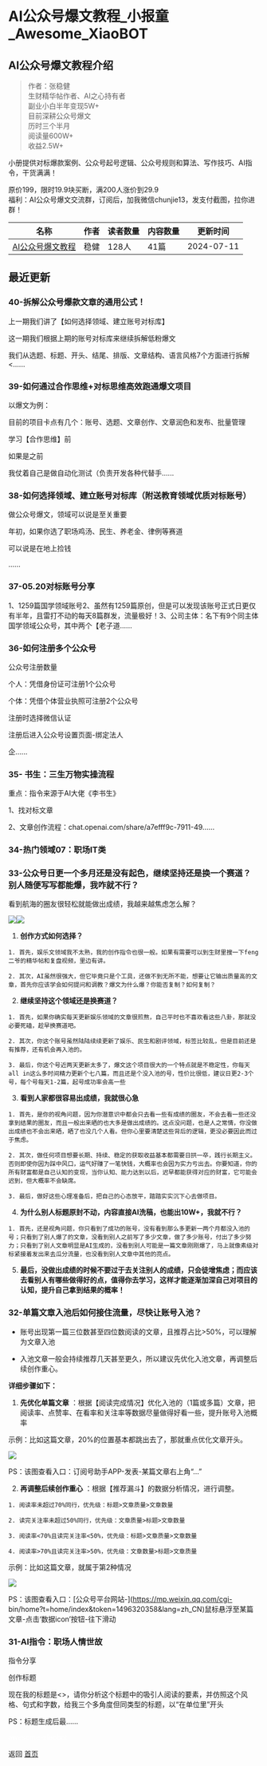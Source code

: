 # AI公众号爆文教程_小报童_Awesome_XiaoBOT

## AI公众号爆文教程介绍
> 作者：张稳健    
生财精华帖作者、AI之心持有者    
副业小白半年变现5W+    
目前深耕公众号爆文    
历时三个半月    
阅读量600W+    
收益2.5W+    
    
小册提供对标爆款案例、公众号起号逻辑、公众号规则和算法、写作技巧、AI指令，干货满满！    
    
原价199，限时19.9块买断，满200人涨价到29.9    
福利：AI公众号爆文交流群，订阅后，加我微信chunjie13，发支付截图，拉你进群！  
  


|名称|作者|读者数量|内容数量|更新时间|
|---|---|---|---|---|
|[AI公众号爆文教程](https://xiaobot.net/p/zt989799?refer=0b133df9-27dc-423b-8101-639049001c13)|稳健|128人|41篇|2024-07-11|

## 最近更新
### 40-拆解公众号爆款文章的通用公式！

上一期我们讲了【如何选择领域、建立账号对标库】

这一期我们根据上期的账号对标库来继续拆解低粉爆文

我们从选题、标题、开头、结尾、排版、文章结构、语言风格7个方面进行拆解<......

### 39-如何通过合作思维+对标思维高效跑通爆文项目

以爆文为例：

目前的项目卡点有几个：账号、选题、文章创作、文章润色和发布、批量管理

学习【合作思维】前

如果是之前

我仗着自己是做自动化测试（负责开发各种代替手......

### 38-如何选择领域、建立账号对标库（附送教育领域优质对标账号）

做公众号爆文，领域可以说是至关重要

年初，如果你选了职场鸡汤、民生、养老金、律例等赛道

可以说是在地上捡钱

......

### 37-05.20对标账号分享

1、1259篇国学领域账号2、虽然有1259篇原创，但是可以发现该账号正式日更仅有半年，且雷打不动的每天8篇群发，流量极好！3、公司主体：名下有9个同主体国学领域公众号，其中两个【老子道......

### 36-如何注册多个公众号

公众号注册数量

个人：凭借身份证可注册1个公众号

个体：凭借个体营业执照可注册2个公众号

注册时选择微信认证

注册后进入公众号设置页面-绑定法人

企......

### 35- 书生：三生万物实操流程

重点：指令来源于AI大佬《李书生》

1、找对标文章

2、文章创作流程：chat.openai.com/share/a7efff9c-7911-49......

### 34-热门领域07：职场IT类

### 33-公众号日更一个多月还是没有起色，继续坚持还是换一个赛道？ 别人随便写写都能爆，我咋就不行？
看到航海的圈友很轻松就能做出成绩，我越来越焦虑怎么解？

![](https://static.xiaobot.net/file/2024-03-28/306156/f72244738ca62c6f4ca5a903fdfa2bdf.png)![](https://static.xiaobot.net/file/2024-03-28/306156/1a39738f74c5e618dee1cb85800081e8.png)

  1. **创作方式如何选择？**

    1. 首先，娱乐文领域我不太熟，我的创作指令也很一般。如果有需要可以到生财里搜一下feng二爷的精华帖和复盘视频，里边有讲。

    2. 其次，AI虽然很强大，但它毕竟只是个工具，还做不到无所不能，想要让它输出质量高的文章，首先你应该学会如何提问和调教？爆文为什么爆？你能否复制？如何复制？

  2. **继续坚持这个领域还是换赛道？**

    1. 首先，如果你确实每天更新娱乐领域的文章很煎熬，自己平时也不喜欢看这些八卦，那就没必要死磕，趁早换赛道吧。

    2. 其次，你这个账号虽然陆陆续续更新了娱乐、民生和剧评领域，标签比较乱，但是目前还是有推荐，还有机会再入池的。

    3. 最后，你这个号近两天更新太多了，爆文这个项目很大的一个特点就是不稳定性，你每天all in这么多时间精力更新个七八篇，而且还是个没入池的号，性价比很低，建议日更2-3个号，每个号每天1-2篇，起号成功率会高一些

  3. **看到人家都很容易出成绩，我就很心急**

    1. 首先，是你的视角问题，因为你潜意识中都会只去看一些有成绩的圈友，不会去看一些还没拿到结果的圈友，而且一般出来晒的也大多是做出成绩的。这点没问题，也是人之常情，你没做出成绩也不会出来晒，晒了也没几个人看。但你心里要清楚这些背后的逻辑，更没必要因此而过于焦虑。

    2. 其次，做任何项目想要长期、持续、稳定的获取收益基本都需要日拱一卒，践行长期主义。否则即使你因为踩中风口，运气好赚了一笔快钱，大概率也会因为实力亏出去。你要知道，你的所有财富都是自己认知的变现，当你认知、能力达到以后，迟早都能获得对应的财富，它可能会迟到，但大概率不会缺席。

    3. 最后，做好这些心理准备后，把自己的心态放平，踏踏实实沉下心去做项目。

  4. **为什么别人标题原封不动，内容直接AI洗稿，也能出10W+，我就不行？**

    1. 首先，还是视角问题，你只看到了成功的账号，没有看到那么多更新一两个月都没入池的号；只看到了别人爆了的文章，没看到别人之前写了多少文章，做了多少账号，付出了多少努力；只看到了别人文章明显是AI生成的，没看到别人可能是一篇文章刚刚爆了，马上就像素级对标紧接着发出来去瓜分流量，也没看到别人文章中其他的亮点。

  5. **最后，没做出成绩的时候不要过于去关注别人的成绩，只会徒增焦虑；而应该去看别人有哪些做得好的点，值得你去学习，这样才能逐渐加深自己对项目的认知，提升自己拿到结果的概率！**

### 32-单篇文章入池后如何接住流量，尽快让账号入池？

  * 账号出现第一篇三位数甚至四位数阅读的文章，且推荐占比>50%，可以理解为文章入池

  * 入池文章一般会持续推荐几天甚至更久，所以建议先优化入池文章，再调整后续创作重心。

**详细步骤如下：**

  1. **先优化单篇文章** ：根据【阅读完成情况】优化入池的（1篇或多篇）文章，把阅读率、点赞率、在看率和关注率等数据尽量做得好看一些，提升账号入池概率

示例：比如这篇文章，20%的位置基本都跳出去了，那就重点优化文章开头。

![](https://static.xiaobot.net/file/2024-03-25/306156/4350298f18285035290d030fa08d7be8.png)

PS：该图查看入口：订阅号助手APP-发表-某篇文章右上角“...”

  2. **再调整后续创作重心** ：根据【推荐漏斗】的数据分析情况，进行调整。

    1. 阅读率未超过70%同行，优先级：标题>文章质量>文章数量

    2. 读完关注率未超过50%同行，优先级：文章质量>标题>文章数量

    3. 阅读率<70%且读完关注率<50%，优先级：标题>文章质量>文章数量

    4. 阅读率>70%且读完关注率>50%，优先级：文章数量>标题>文章质量

示例：比如这篇文章，就属于第2种情况

![](https://static.xiaobot.net/file/2024-03-25/306156/69fbc750511692b2dae879785011d4ff.png)

PS：该图查看入口：[公众号平台网站-](https://mp.weixin.qq.com/cgi-
bin/home?t=home/index&token=1496320358&lang=zh_CN)鼠标悬浮至某篇文章-点击‘数据icon’按钮-往下滑动

### 31-AI指令：职场人情世故

指令分享

创作标题

现在我的标题是<>，请你分析这个标题中的吸引人阅读的要素，并仿照这个风格、句式和字数，给我三个多角度但同类型的标题，以“在单位里”开头

PS：标题生成后最......


<a href="https://github.com/Reno9527/awesome-xiaobot" style="color: white; text-decoration: none;">awesome-xiaobot</a>

返回 [首页](../README.md)
